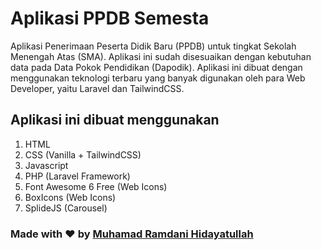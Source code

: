 # Aplikasi PPDB Semesta

Aplikasi Penerimaan Peserta Didik Baru (PPDB) untuk tingkat Sekolah Menengah Atas (SMA). Aplikasi ini sudah disesuaikan dengan kebutuhan data pada Data Pokok Pendidikan (Dapodik).
Aplikasi ini dibuat dengan menggunakan teknologi terbaru yang banyak digunakan oleh para Web Developer, yaitu Laravel dan TailwindCSS.

## Aplikasi ini dibuat menggunakan

1. HTML
2. CSS (Vanilla + TailwindCSS)
3. Javascript
4. PHP (Laravel Framework)
5. Font Awesome 6 Free (Web Icons)
6. BoxIcons (Web Icons)
7. SplideJS (Carousel)

### Made with ❤️ by <a href="https://muhamadramdani.my.id" target="_blank">Muhamad Ramdani Hidayatullah</a>
